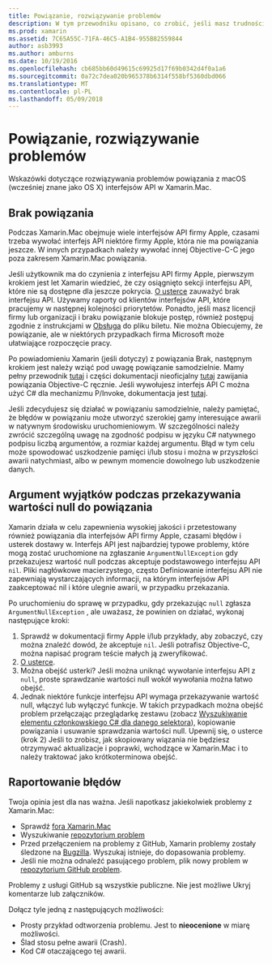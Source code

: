 ```yaml
---
title: Powiązanie, rozwiązywanie problemów
description: W tym przewodniku opisano, co zrobić, jeśli masz trudności powiązanie biblioteki języka Objective-C.
ms.prod: xamarin
ms.assetid: 7C65A55C-71FA-46C5-A1B4-955B82559844
author: asb3993
ms.author: amburns
ms.date: 10/19/2016
ms.openlocfilehash: cb685bb60d49615c69925d17f69b0342d4f0a1a6
ms.sourcegitcommit: 0a72c7dea020b965378b6314f558bf5360dbd066
ms.translationtype: MT
ms.contentlocale: pl-PL
ms.lasthandoff: 05/09/2018
---
```

# <a name="binding-troubleshooting"></a>Powiązanie, rozwiązywanie problemów

Wskazówki dotyczące rozwiązywania problemów powiązania z macOS (wcześniej znane jako OS X) interfejsów API w Xamarin.Mac.

## <a name="missing-bindings"></a>Brak powiązania

Podczas Xamarin.Mac obejmuje wiele interfejsów API firmy Apple, czasami trzeba wywołać interfejs API niektóre firmy Apple, która nie ma powiązania jeszcze. W innych przypadkach należy wywołać innej Objective-C-C jego poza zakresem Xamarin.Mac powiązania.

Jeśli użytkownik ma do czynienia z interfejsu API firmy Apple, pierwszym krokiem jest let Xamarin wiedzieć, że czy osiągnięto sekcji interfejsu API, które nie są dostępne dla jeszcze pokrycia. [O usterce](#reporting-bugs) zauważyć brak interfejsu API. Używamy raporty od klientów interfejsów API, które pracujemy w następnej kolejności priorytetów. Ponadto, jeśli masz licencji firmy lub organizacji i braku powiązanie blokuje postęp, również postępuj zgodnie z instrukcjami w [Obsługa](http://xamarin.com/support) do pliku biletu. Nie można Obiecujemy, że powiązanie, ale w niektórych przypadkach firma Microsoft może ułatwiające rozpoczęcie pracy.

Po powiadomieniu Xamarin (jeśli dotyczy) z powiązania Brak, następnym krokiem jest należy wziąć pod uwagę powiązanie samodzielnie. Mamy pełny przewodnik [tutaj](~/cross-platform/macios/binding/overview.md) i części dokumentacji nieoficjalny [tutaj](http://brendanzagaeski.appspot.com/xamarin/0002.html) zawijania powiązania Objective-C ręcznie. Jeśli wywołujesz interfejs API C można użyć C# dla mechanizmu P/Invoke, dokumentacja jest [tutaj](http://www.mono-project.com/docs/advanced/pinvoke/).

Jeśli zdecydujesz się działać w powiązaniu samodzielnie, należy pamiętać, że błędów w powiązaniu może utworzyć szerokiej gamy interesujące awarii w natywnym środowisku uruchomieniowym. W szczególności należy zwrócić szczególną uwagę na zgodność podpisu w języku C# natywnego podpisu liczbą argumentów, a rozmiar każdej argumentu. Błąd w tym celu może spowodować uszkodzenie pamięci i/lub stosu i można w przyszłości awarii natychmiast, albo w pewnym momencie dowolnego lub uszkodzenie danych.

## <a name="argument-exceptions-when-passing-null-to-a-binding"></a>Argument wyjątków podczas przekazywania wartości null do powiązania

Xamarin działa w celu zapewnienia wysokiej jakości i przetestowany również powiązania dla interfejsów API firmy Apple, czasami błędów i usterek dostawy w. Interfejs API jest najbardziej typowe problemy, które mogą zostać uruchomione na zgłaszanie `ArgumentNullException` gdy przekazujesz wartość null podczas akceptuje podstawowego interfejsu API `nil`. Pliki nagłówkowe macierzystego, często Definiowanie interfejsu API nie zapewniają wystarczających informacji, na którym interfejsów API zaakceptować nil i które ulegnie awarii, w przypadku przekazania.

Po uruchomieniu do sprawę w przypadku, gdy przekazując `null` zgłasza `ArgumentNullException` , ale uważasz, że powinien on działać, wykonaj następujące kroki:

1. Sprawdź w dokumentacji firmy Apple i/lub przykłady, aby zobaczyć, czy można znaleźć dowód, że akceptuje `nil`. Jeśli potrafisz Objective-C, można napisać program teście małych ją zweryfikować.
2. [O usterce](#reporting-bugs).
3. Można obejść usterki? Jeśli można uniknąć wywołanie interfejsu API z `null`, proste sprawdzanie wartości null wokół wywołania można łatwo obejść.
4. Jednak niektóre funkcje interfejsu API wymaga przekazywanie wartość null, włączyć lub wyłączyć funkcje. W takich przypadkach można obejść problem przełączając przeglądarkę zestawu (zobacz [Wyszukiwanie elementu członkowskiego C# dla danego selektora](~/mac/app-fundamentals/mac-apis.md#finding_selector)), kopiowanie powiązania i usuwanie sprawdzania wartości null. Upewnij się, o usterce (krok 2) Jeśli to zrobisz, jak skopiowany wiązania nie będziesz otrzymywać aktualizacje i poprawki, wchodzące w Xamarin.Mac i to należy traktować jako krótkoterminowa obejść.

<a name="reporting-bugs"/>

## <a name="reporting-bugs"></a>Raportowanie błędów

Twoja opinia jest dla nas ważna. Jeśli napotkasz jakiekolwiek problemy z Xamarin.Mac:

- Sprawdź [fora Xamarin.Mac](https://forums.xamarin.com/categories/mac)
- Wyszukiwanie [repozytorium problem](https://github.com/xamarin/xamarin-macios/issues) 
- Przed przełączeniem na problemy z GitHub, Xamarin problemy zostały śledzone na [Bugzilla](https://bugzilla.xamarin.com/describecomponents.cgi). Wyszukaj istnieje, do dopasowania problemy.
- Jeśli nie można odnaleźć pasującego problem, plik nowy problem w [repozytorium GitHub problem](https://github.com/xamarin/xamarin-macios/issues/new).

Problemy z usługi GitHub są wszystkie publiczne. Nie jest możliwe Ukryj komentarze lub załączników. 

Dołącz tyle jedną z następujących możliwości:

- Prosty przykład odtworzenia problemu. Jest to **nieocenione** w miarę możliwości. 
- Ślad stosu pełne awarii (Crash).
- Kod C# otaczającego tej awarii. 
